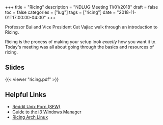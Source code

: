 +++
title = "Ricing"
description = "NDLUG Meeting 11/01/2018"
draft = false
toc = false
categories = ["lug"]
tags = ["ricing"]
date = "2018-11-01T17:00:00-04:00"
+++

Professor Bui and Vice President Cat Vajiac walk through an introduction to Ricing.

<!--more-->

Ricing is the process of making your setup look _exactly_ how you want it to.  Today's meeting was all about going through the basics and resources of ricing.

## Slides
{{< viewer "ricing.pdf" >}}

## Helpful Links
- [Reddit Unix Porn (SFW)](https://www.reddit.com/r/unixporn/)
- [Guide to the i3 Windows Manager](https://www.devpy.me/your-guide-to-a-practical-linux-desktop-with-i3wm/)
- [Ricing Arch Linux](https://github.com/ibrahimbutt/direwolf-arch-rice)
